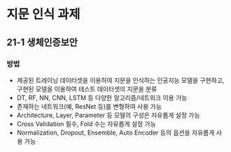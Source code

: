 # 지문 인식 과제

## 21-1 생체인증보안

### 방법

- 제공된 트레이닝 데이터셋을 이용하여 지문을 인식하는 인공지능 모델을 구현하고, 구현된 모델을 이용하여 테스트 데이터셋의 지문을 분류
- DT, RF, NN, CNN, LSTM 등 다양한 알고리즘/네트워크 이용 가능
- 존재하는 네트워크(예, ResNet 등)를 변형하여 사용 가능
- Architecture, Layer, Parameter 등 모델의 구성은 자유롭게 설정 가능
- Cross Validation 필수, Fold 수는 자유롭게 설정 가능
- Normalization, Dropout, Ensemble, Auto Encoder 등의 옵션을 자유롭게 사용 가능
